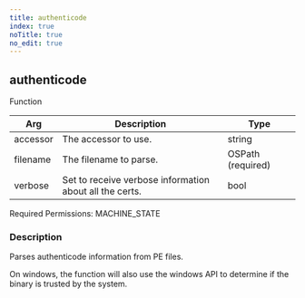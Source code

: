 ```yaml
---
title: authenticode
index: true
noTitle: true
no_edit: true
---
```




<div class="vql_item"></div>


## authenticode
<span class='vql_type label label-warning pull-right page-header'>Function</span>



<div class="vqlargs"></div>

Arg | Description | Type
----|-------------|-----
accessor|The accessor to use.|string
filename|The filename to parse.|OSPath (required)
verbose|Set to receive verbose information about all the certs.|bool

Required Permissions: 
<span class="linkcolour label label-success">MACHINE_STATE</span>

### Description

Parses authenticode information from PE files.

On windows, the function will also use the windows API to determine
if the binary is trusted by the system.


